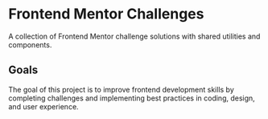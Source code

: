 # Frontend Mentor Challenges

A collection of Frontend Mentor challenge solutions with shared utilities and components.

## Goals

The goal of this project is to improve frontend development skills by completing challenges and implementing best practices in coding, design, and user experience.
